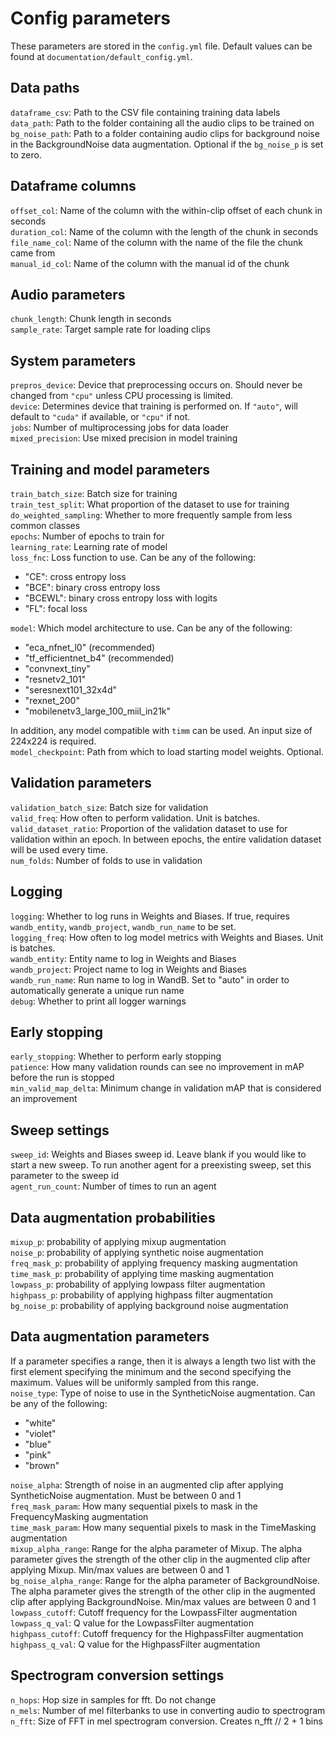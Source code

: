 # Config parameters
These parameters are stored in the `config.yml` file. Default values can be found at `documentation/default_config.yml`.

## Data paths
`dataframe_csv`: Path to the CSV file containing training data labels\
`data_path`: Path to the folder containing all the audio clips to be trained on\
`bg_noise_path`: Path to a folder containing audio clips for background noise in the BackgroundNoise data augmentation. Optional if the `bg_noise_p` is set to zero.

## Dataframe columns
`offset_col`: Name of the column with the within-clip offset of each chunk in seconds\
`duration_col`: Name of the column with the length of the chunk in seconds\
`file_name_col`: Name of the column with the name of the file the chunk came from\
`manual_id_col`: Name of the column with the manual id of the chunk

## Audio parameters
`chunk_length`: Chunk length in seconds\
`sample_rate`: Target sample rate for loading clips

## System parameters
`prepros_device`: Device that preprocessing occurs on. Should never be changed from `"cpu"` unless CPU processing is limited.\
`device`: Determines device that training is performed on. If `"auto"`, will default to `"cuda"` if available, or `"cpu"` if not.\
`jobs`: Number of multiprocessing jobs for data loader\
`mixed_precision`: Use mixed precision in model training

## Training and model parameters
`train_batch_size`: Batch size for training\
`train_test_split`: What proportion of the dataset to use for training\
`do_weighted_sampling`: Whether to more frequently sample from less common classes\
`epochs`: Number of epochs to train for\
`learning_rate`: Learning rate of model\
`loss_fnc`: Loss function to use. Can be any of the following:
- "CE": cross entropy loss
- "BCE": binary cross entropy loss
- "BCEWL": binary cross entropy loss with logits
- "FL": focal loss

`model`: Which model architecture to use. Can be any of the following:
 - "eca\_nfnet\_l0" (recommended)
 - "tf\_efficientnet\_b4" (recommended)
 - "convnext\_tiny"
 - "resnetv2\_101"
 - "seresnext101\_32x4d"
 - "rexnet\_200"
 - "mobilenetv3\_large\_100\_miil\_in21k"  


 In addition, any model compatible with `timm` can be used. An input size of 224x224 is required.\
`model_checkpoint`: Path from which to load starting model weights. Optional.

## Validation parameters
`validation_batch_size`: Batch size for validation\
`valid_freq`: How often to perform validation. Unit is batches.\
`valid_dataset_ratio`: Proportion of the validation dataset to use for validation within an epoch. In between epochs, the entire validation dataset will be used every time.\
`num_folds`: Number of folds to use in validation

## Logging
`logging`: Whether to log runs in Weights and Biases. If true, requires `wandb_entity`, `wandb_project`, `wandb_run_name` to be set.\
`logging_freq`: How often to log model metrics with Weights and Biases. Unit is batches.\
`wandb_entity`: Entity name to log in Weights and Biases\
`wandb_project`: Project name to log in Weights and Biases\
`wandb_run_name`: Run name to log in WandB. Set to "auto" in order to automatically generate a unique run name\
`debug`: Whether to print all logger warnings

## Early stopping
`early_stopping`: Whether to perform early stopping\
`patience`: How many validation rounds can see no improvement in mAP before the run is stopped\
`min_valid_map_delta`: Minimum change in validation mAP that is considered an improvement

## Sweep settings
`sweep_id`: Weights and Biases sweep id. Leave blank if you would like to start a new sweep. To run another agent for a preexisting sweep, set this parameter to the sweep id\
`agent_run_count`: Number of times to run an agent

## Data augmentation probabilities
`mixup_p`: probability of applying mixup augmentation\
`noise_p`: probability of applying synthetic noise augmentation\
`freq_mask_p`: probability of applying frequency masking augmentation\
`time_mask_p`: probability of applying time masking augmentation\
`lowpass_p`: probability of applying lowpass filter augmentation\
`highpass_p`: probability of applying highpass filter augmentation\
`bg_noise_p`: probability of applying background noise augmentation

## Data augmentation parameters
If a parameter specifies a range, then it is always a length two list with the first element specifying the minimum and the second specifying the maximum. Values will be uniformly sampled from this range.\
`noise_type`: Type of noise to use in the SyntheticNoise augmentation. Can be any of the following:
- "white"
- "violet"
- "blue"
- "pink"
- "brown"

`noise_alpha`: Strength of noise in an augmented clip after applying SyntheticNoise augmentation. Must be between 0 and 1\
`freq_mask_param`: How many sequential pixels to mask in the FrequencyMasking augmentation\
`time_mask_param`: How many sequential pixels to mask in the TimeMasking augmentation\
`mixup_alpha_range`: Range for the alpha parameter of Mixup. The alpha parameter gives the strength of the other clip in the augmented clip after applying Mixup. Min/max values are between 0 and 1\
`bg_noise_alpha_range`: Range for the alpha parameter of BackgroundNoise. The alpha parameter gives the strength of the other clip in the augmented clip after applying BackgroundNoise. Min/max values are between 0 and 1\
`lowpass_cutoff`: Cutoff frequency for the LowpassFilter augmentation\
`lowpass_q_val`: Q value for the LowpassFilter augmentation\
`highpass_cutoff`: Cutoff frequency for the HighpassFilter augmentation\
`highpass_q_val`: Q value for the HighpassFilter augmentation

## Spectrogram conversion settings
`n_hops`: Hop size in samples for fft. Do not change\
`n_mels`: Number of mel filterbanks to use in converting audio to spectrogram\
`n_fft`: Size of FFT in mel spectrogram conversion. Creates n\_fft // 2 + 1 bins
